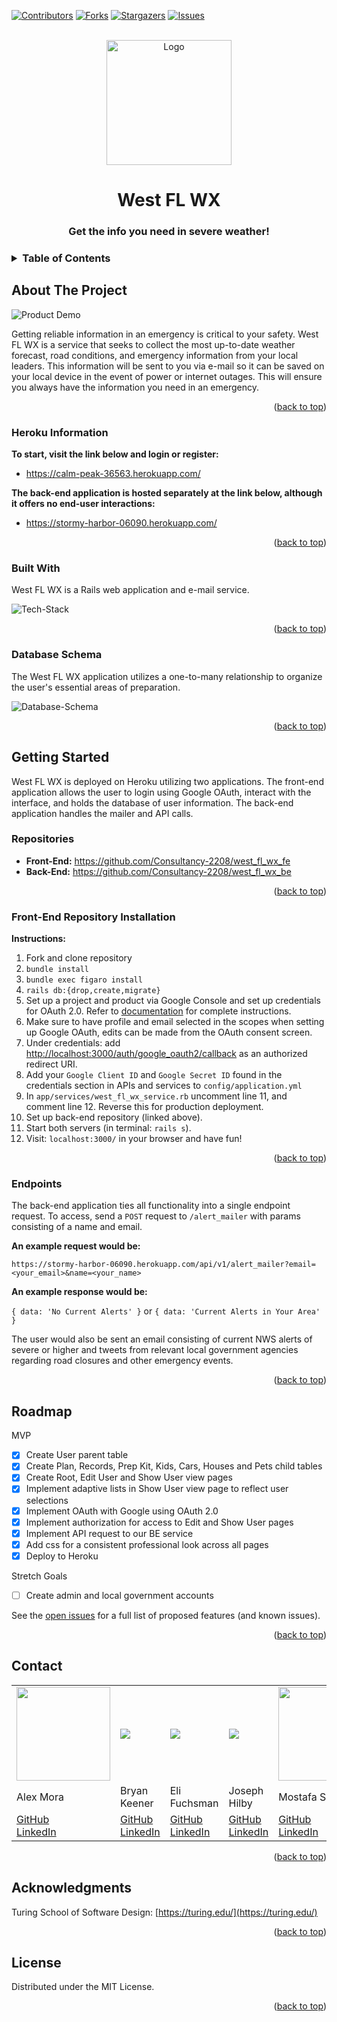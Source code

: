 [![Contributors][contributors-shield]][contributors-url]
[![Forks][forks-shield]][forks-url]
[![Stargazers][stars-shield]][stars-url]
[![Issues][issues-shield]][issues-url]

<!-- PROJECT LOGO -->
<br />
<div align="center">
  <a href="https://github.com/msakr21/west_fl_wx_fe">
    <img src="lib/assets/consultancy.jpeg" alt="Logo" width="200" height="200">
  </a>

  <h1 align="center">West FL WX</h3>

  <h3 align="center">
    Get the info you need in severe weather!
  </h3>
</div>

<!-- TABLE OF CONTENTS -->
<h3>
  <details>
    <summary>Table of Contents</summary>
    <ol>
      <li>
        <a href="#about-the-project">About The Project</a>
        <ul>
          <li><a href="#heroku-information">Heroku Information</a></li>
          <li><a href="#built-with">Built With</a></li>
          <li><a href="#database-schema">Database Schema</a></li>
        </ul>
      </li>
      <li>
        <a href="#getting-started">Getting Started</a>
        <ul>
            <li><a href="#repositories">Repositories</a></li>
            <li><a href="#front-end-repository-installation">Front-End Repository Installation</a></li>
            <li><a href="#endpoints">Endpoints</a></li>
        </ul>
      </li>
      <li><a href="#roadmap">Roadmap</a></li>
      <li><a href="#contact">Contact</a></li>
      <li><a href="#acknowledgments">Acknowledgments</li>
      <li><a href="#license">License</a></li></a>
    </ol>
  </details>
</h3>

<!-- ABOUT THE PROJECT -->
## About The Project

![Product Demo](lib/assets/demo.gif)

Getting reliable information in an emergency is critical to your safety. West FL WX is a service that seeks to collect the most up-to-date weather forecast, road conditions, and emergency information from your local leaders. This information will be sent to you via e-mail so it can be saved on your local device in the event of power or internet outages. This will ensure you always have the information you need in an emergency.

<p align="right">(<a href="#top">back to top</a>)</p>

<!-- Heroku Information -->
### Heroku Information

<b>To start, visit the link below and login or register:</b>

* <a href="https://calm-peak-36563.herokuapp.com/">https://calm-peak-36563.herokuapp.com/</a><br>

<b>The back-end application is hosted separately at the link below, although it offers no end-user interactions:</b>

* <a href="https://stormy-harbor-06090.herokuapp.com/">https://stormy-harbor-06090.herokuapp.com/</a><br>

<p align="right">(<a href="#top">back to top</a>)</p>

### Built With

West FL WX is a Rails web application and e-mail service.

<img src="lib/assets//tech-stack.png" alt="Tech-Stack">

<p align="right">(<a href="#top">back to top</a>)</p>

<!-- Database Schema -->
### Database Schema

The West FL WX application utilizes a one-to-many relationship to organize the user's essential areas of preparation.

<img src="lib/assets/database-schema.png" alt="Database-Schema">

<p align="right">(<a href="#top">back to top</a>)</p>

<!-- GETTING STARTED -->
## Getting Started

West FL WX is deployed on Heroku utilizing two applications. The front-end application allows the user to login using Google OAuth, interact with the interface, and holds the database of user information. The back-end application handles the mailer and API calls.

<!-- Repositories -->
### Repositories

* <b>Front-End:</b> https://github.com/Consultancy-2208/west_fl_wx_fe <br />
* <b>Back-End:</b> https://github.com/Consultancy-2208/west_fl_wx_be <br />

<p align="right">(<a href="#top">back to top</a>)</p>

<!-- Front-End Repository Installation -->
### Front-End Repository Installation

<b>Instructions:</b>
1. Fork and clone repository
1. `bundle install`
1. `bundle exec figaro install`
1. `rails db:{drop,create,migrate}`
1. Set up a project and product via Google Console and set up credentials for OAuth 2.0. Refer to <a href='https://support.google.com/cloud/answer/6158849?hl=en#:~:text=Go%20to%20the%20Google%20API,the%20scopes%20your%20project%20uses'>documentation</a> for complete instructions.
1. Make sure to have profile and email selected in the scopes when setting up Google OAuth, edits can be made from the OAuth consent screen.
1. Under credentials: add <a href='http://localhost:3000/auth/google_oauth2/callback'>http://localhost:3000/auth/google_oauth2/callback</a> as an authorized redirect URI.
1. Add your `Google Client ID` and `Google Secret ID` found in the credentials section in APIs and services to `config/application.yml`
1. In `app/services/west_fl_wx_service.rb` uncomment line 11, and comment line 12. Reverse this for production deployment.
1. Set up back-end repository (linked above).
1. Start both servers (in terminal: `rails s`).
1. Visit: `localhost:3000/` in your browser and have fun!

<p align="right">(<a href="#top">back to top</a>)</p>

<!-- Endpoints -->
### Endpoints

The back-end application ties all functionality into a single endpoint request. To access, send a `POST` request to `/alert_mailer` with params consisting of a name and email.

<b>An example request would be:</b>

`https://stormy-harbor-06090.herokuapp.com/api/v1/alert_mailer?email=<your_email>&name=<your_name>`

<b>An example response would be:</b>

 `{ data: 'No Current Alerts' }` or `{ data: 'Current Alerts in Your Area' }`
 
The user would also be sent an email consisting of current NWS alerts of severe or higher and tweets from relevant local government agencies regarding road closures and other emergency events.

<p align="right">(<a href="#top">back to top</a>)</p>

<!-- ROADMAP -->
## Roadmap

MVP

* [x] Create User parent table
* [x] Create Plan, Records, Prep Kit, Kids, Cars, Houses and Pets child tables
* [x] Create Root, Edit User and Show User view pages
* [x] Implement adaptive lists in Show User view page to reflect user selections
* [x] Implement OAuth with Google using OAuth 2.0
* [x] Implement authorization for access to Edit and Show User pages 
* [x] Implement API request to our BE service
* [x] Add css for a consistent professional look across all pages
* [x] Deploy to Heroku

Stretch Goals

* [ ] Create admin and local government accounts

See the [open issues](https://github.com/Consultancy-2208/west_fl_wx_fe/issues) for a full list of proposed features (and known issues).

<p align="right">(<a href="#top">back to top</a>)</p>

<!-- CONTACT -->
## Contact

<table>
  <tr>
    <td><img src="https://avatars.githubusercontent.com/u/89422302?v=4" width='150'></td>
    <td><img src="https://avatars.githubusercontent.com/u/101418582?s=150&v=4"></td>
    <td><img src="https://avatars.githubusercontent.com/u/104859844?s=150&v=4"></td>
    <td><img src="https://avatars.githubusercontent.com/u/108031077?s=150&v=4"></td>
    <td><img src="https://avatars.githubusercontent.com/u/110377741?s=150&v=4" width='150'></td>
  </tr>
  <tr>
    <td>Alex Mora</td>
    <td>Bryan Keener</td>
    <td>Eli Fuchsman</td>
    <td>Joseph Hilby</td>
    <td>Mostafa Sakr</td>
  </tr>
  <tr>
    <td>
      <a href="https://github.com/AlexMR-93">GitHub</a><br>
      <a href="https://www.linkedin.com/in/alex-m-b25902240/">LinkedIn</a>
    </td>
    <td>
      <a href="https://github.com/bkeener7">GitHub</a><br>
      <a href="https://www.linkedin.com/in/bkeener/">LinkedIn</a>
    </td>
    <td>
      <a href="https://github.com/efuchsman">GitHub</a><br>
      <a href="https://www.linkedin.com/in/elifuchsman/">LinkedIn</a>
    </td>
    <td>
      <a href="https://github.com/josephhilby">GitHub</a><br>
      <a href="https://www.linkedin.com/in/josephmhilby/">LinkedIn</a>
    </td>
    <td>
      <a href="https://github.com/msakr21">GitHub</a><br>
      <a href="https://www.linkedin.com/in/mostafasakr16">LinkedIn</a>
    </td>
  </tr>
</table>

<p align="right">(<a href="#top">back to top</a>)</p>

<!-- ACKNOWLEDGMENTS -->
## Acknowledgments

Turing School of Software Design: [https://turing.edu/](https://turing.edu/)

<p align="right">(<a href="#top">back to top</a>)</p>

<!-- LICENSE -->
## License

Distributed under the MIT License.

<p align="right">(<a href="#top">back to top</a>)</p>

<!-- MARKDOWN LINKS & IMAGES -->
<!-- https://www.markdownguide.org/basic-syntax/#reference-style-links -->
[contributors-shield]: https://img.shields.io/github/contributors/Consultancy-2208/west_fl_wx_fe.svg?style=for-the-badge
[contributors-url]: https://github.com/Consultancy-2208/west_fl_wx_fe/graphs/contributors
[forks-shield]: https://img.shields.io/github/forks/Consultancy-2208/west_fl_wx_fe.svg?style=for-the-badge
[forks-url]: https://github.com/Consultancy-2208/west_fl_wx_fe/network/members
[stars-shield]: https://img.shields.io/github/stars/Consultancy-2208/west_fl_wx_fe.svg?style=for-the-badge
[stars-url]: https://github.com/Consultancy-2208/west_fl_wx_fe/stargazers
[issues-shield]: https://img.shields.io/github/issues/Consultancy-2208/west_fl_wx_fe.svg?style=for-the-badge
[issues-url]: https://github.com/Consultancy-2208/west_fl_wx_fe/issues
